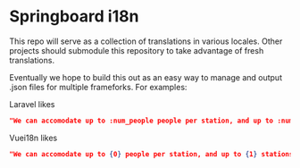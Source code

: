 # Springboard i18n

This repo will serve as a collection of translations in various locales. Other projects should submodule
this repository to take advantage of fresh translations.

Eventually we hope to build this out as an easy way to manage and output .json files for multiple frameforks. For examples:

Laravel likes
```json
"We can accomodate up to :num_people people per station, and up to :num_stations stations max": "We can accomodate up to :num_people people per station, and up to :num_stations stations max",
```

Vuei18n likes
```json
"We can accomodate up to {0} people per station, and up to {1} stations max": "We can accomodate up to {0} people per station, and up to {1} stations max",
```

